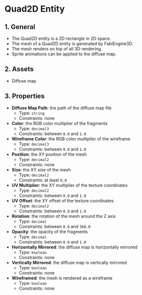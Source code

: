 # Quad2D Entity

## 1. General

- The Quad2D entity is a 2D rectangle in 2D space.
- The mesh of a Quad2D entity is generated by FabiEngine3D.
- The mesh renders on top of all 3D rendering.
- Sprite animations can be applied to the diffuse map.

## 2. Assets

- Diffuse map

## 3. Properties

- **Diffuse Map Path**: the path of the diffuse map file
  - Type: `string`
  - Constraints: none
- **Color**: the RGB color multiplier of the fragments
  - Type: `decimal3`
  - Constraints: between `0.0` and `1.0`
- **Wireframe Color**: the RGB color multiplier of the wireframe
  - Type: `decimal3`
  - Constraints: between `0.0` and `1.0`
- **Position**: the XY position of the mesh
  - Type: `decimal2`
  - Constraints: none
- **Size**: the XY size of the mesh
  - Type: `decimal2`
  - Constraints: at least `0.0`
- **UV Multiplier**: the XY multiplier of the texture coordinates
  - Type: `decimal2`
  - Constraints: between `0.0` and `1.0`
- **UV Offset**: the XY offset of the texture coordinates
  - Type: `decimal2`
  - Constraints: between `0.0` and `1.0`
- **Rotation**: the rotation of the mesh around the Z axis
  - Type: `decimal`
  - Constraints: between `0.0` and `360.0`
- **Opacity**: the opacity of the fragments
  - Type: `decimal`
  - Constraints: between `0.0` and `1.0`
- **Horizontally Mirrored**: the diffuse map is horizontally mirrored
  - Type: `boolean`
  - Constraints: none
- **Vertically Mirrored**: the diffuse map is vertically mirrored
  - Type: `boolean`
  - Constraints: none
- **Wireframed**: the mesh is rendered as a wireframe
  - Type: `boolean`
  - Constraints: none
